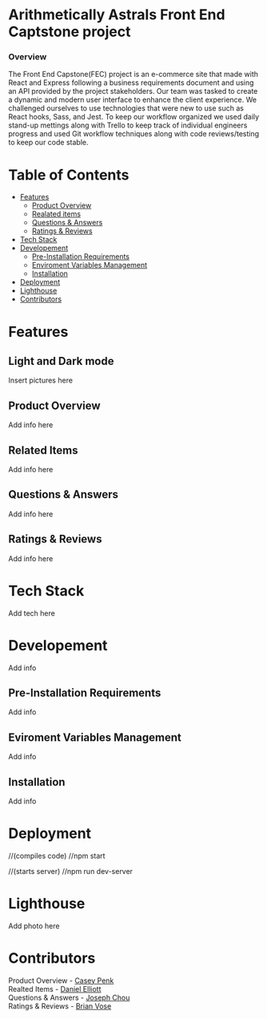 # Arithmetically Astrals Front End Captstone project

### Overview

The Front End Capstone(FEC) project is an e-commerce site that made with React and Express following a business requirements document and using an API provided by the project stakeholders. Our team was tasked to create a dynamic and modern user interface to enhance the client experience. We challenged ourselves to use technologies that were new to use such as React hooks, Sass, and Jest. To keep our workflow organized we used daily stand-up mettings along with Trello to keep track of individual engineers progress and used Git workflow techniques along with code reviews/testing to keep our code stable.

# Table of Contents

- [Features](#features)
  - [Product Overview](#product-overview)
  - [Realated items](#related-items)
  - [Questions & Answers](#questions-&-answers)
  - [Ratings & Reviews](#ratings-&-reviews)
- [Tech Stack](#tech-stack)
- [Developement](#developement)
  - [Pre-Installation Requirements](#pre-installation-requirements)
  - [Enviroment Variables Management](#eviroment-variables-management)
  - [Installation](#installation)
- [Deployment](#deployment)
- [Lighthouse](#lighthouse)
- [Contributors](#contributors)

# Features

## Light and Dark mode

Insert pictures here

## Product Overview

Add info here

## Related Items

Add info here

## Questions & Answers

Add info here

## Ratings & Reviews

Add info here

# Tech Stack

Add tech here

# Developement

Add info

## Pre-Installation Requirements

Add info

## Eviroment Variables Management

Add info

## Installation

Add info

# Deployment

 //(compiles code)
//npm start

 //(starts server)
//npm run dev-server

# Lighthouse

Add photo here

# Contributors

Product Overview - [Casey Penk](https://github.com/caseypenk)\
Realted Items - [Daniel Elliott](https://github.com/delliott33)\
Questions & Answers - [Joseph Chou](https://github.com/JosephChou124)\
Ratings & Reviews - [Brian Vose](https://github.com/Banzubie)
